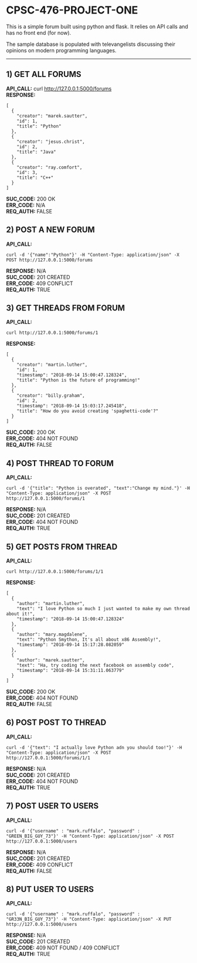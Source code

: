 # CPSC-476-PROJECT-ONE

This is a simple forum built using python and flask. It relies on API calls and has no front end (for now).

The sample database is populated with televangelists discussing their opinions on modern programming languages.


---
## 1) GET ALL FORUMS    
**API_CALL:** curl http://127.0.0.1:5000/forums  
**RESPONSE:** 
```  
[
  {
    "creator": "marek.sautter", 
    "id": 1, 
    "title": "Python"
  }, 
  {
    "creator": "jesus.christ", 
    "id": 2, 
    "title": "Java"
  }, 
  {
    "creator": "ray.comfort", 
    "id": 3, 
    "title": "C++"
  }
]
```
**SUC_CODE:**   200 OK  
**ERR_CODE:**   N/A  
**REQ_AUTH:**   FALSE  

## 2) POST A NEW FORUM
**API_CALL:**   
```
curl -d '{"name":"Python"}' -H "Content-Type: application/json" -X POST http://127.0.0.1:5000/forums 
``` 
**RESPONSE:**   N/A  
**SUC_CODE:**   201 CREATED  
**ERR_CODE:**   409 CONFLICT   
**REQ_AUTH:**   TRUE  


## 3) GET THREADS FROM FORUM
**API_CALL:**   
```
curl http://127.0.0.1:5000/forums/1
```  
**RESPONSE:**
```   
[
  {
    "creator": "martin.luther", 
    "id": 1, 
    "timestamp": "2018-09-14 15:00:47.128324", 
    "title": "Python is the future of programming!"
  }, 
  {
    "creator": "billy.graham", 
    "id": 2, 
    "timestamp": "2018-09-14 15:03:17.245418", 
    "title": "How do you avoid creating 'spaghetti-code'?"
  }
]
```
**SUC_CODE:**   200 OK  
**ERR_CODE:**   404 NOT FOUND  
**REQ_AUTH:**   FALSE  

## 4) POST THREAD TO FORUM
**API_CALL:**   
```
curl -d '{"title": "Python is overated", "text":"Change my mind."}' -H "Content-Type: application/json" -X POST http://127.0.0.1:5000/forums/1
```
**RESPONSE:**   N/A  
**SUC_CODE:**   201 CREATED  
**ERR_CODE:**   404 NOT FOUND  
**REQ_AUTH:**   TRUE  

## 5) GET POSTS FROM THREAD
**API_CALL:**   
```
curl http://127.0.0.1:5000/forums/1/1  
```
**RESPONSE:**   
```
[
  {
    "author": "martin.luther", 
    "text": "I love Python so much I just wanted to make my own thread about it!", 
    "timestamp": "2018-09-14 15:00:47.128324"
  }, 
  {
    "author": "mary.magdalene", 
    "text": "Python Smython, It's all about x86 Assembly!", 
    "timestamp": "2018-09-14 15:17:28.082059"
  }, 
  {
    "author": "marek.sautter", 
    "text": "Ha, try coding the next facebook on assembly code", 
    "timestamp": "2018-09-14 15:31:11.063779"
  }
]
```
**SUC_CODE:**   200 OK  
**ERR_CODE:**   404 NOT FOUND  
**REQ_AUTH:**   FALSE  

## 6) POST POST TO THREAD
**API_CALL:**   
```
curl -d '{"text": "I actually love Python adn you should too!"}' -H "Content-Type: application/json" -X POST http://127.0.0.1:5000/forums/1/1
```
**RESPONSE:**   N/A  
**SUC_CODE:**   201 CREATED  
**ERR_CODE:**   404 NOT FOUND  
**REQ_AUTH:**   TRUE  

## 7) POST USER TO USERS
**API_CALL:**   
```
curl -d '{"username" : "mark.ruffalo", "password" : "GREEN_BIG_GUY_73"}' -H "Content-Type: application/json" -X POST http://127.0.0.1:5000/users
```
**RESPONSE:**   N/A  
**SUC_CODE:**   201 CREATED  
**ERR_CODE:**   409 CONFLICT  
**REQ_AUTH:**   FALSE  

## 8) PUT USER TO USERS
**API_CALL:**
```
curl -d '{"username" : "mark.ruffalo", "password" : "GR33N_BIG_GUY_73"}' -H "Content-Type: application/json" -X PUT http://127.0.0.1:5000/users
```
**RESPONSE:**   N/A  
**SUC_CODE:**   201 CREATED  
**ERR_CODE:**   409 NOT FOUND / 409 CONFLICT  
**REQ_AUTH:**   TRUE